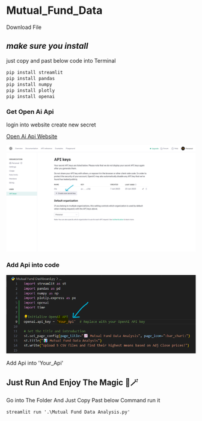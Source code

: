 # Mutual_Fund_Data

Download File

## *make sure you install*

just copy and past below code into Terminal

```
pip install streamlit
pip install pandas
pip install numpy
pip install plotly
pip install openai
```

### Get Open Ai Api

login into website create new secret

[Open Ai Api Website](https://platform.openai.com/account/api-keys)

![1693492479716](image/README/1693492479716.png)

### Add Api into code

![1693492745401](image/README/1693492745401.png)

Add Api into 'Your_Api'

## Just Run And Enjoy The Magic 🔮🪄

Go into The Folder And Just Copy Past below Command run it

```
streamlit run '.\Mutual Fund Data Analysis.py'
```
